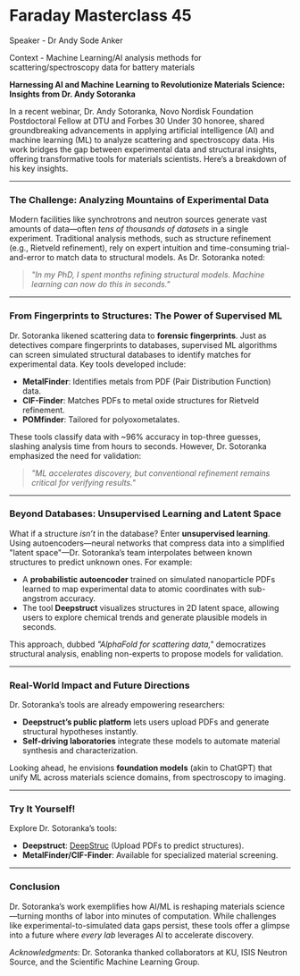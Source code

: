 # Faraday Masterclass 45

Speaker - Dr Andy Sode Anker

Context - Machine Learning/AI analysis methods for scattering/spectroscopy data for battery materials

**Harnessing AI and Machine Learning to Revolutionize Materials Science: Insights from Dr. Andy Sotoranka**  

In a recent webinar, Dr. Andy Sotoranka, Novo Nordisk Foundation Postdoctoral Fellow at DTU and Forbes 30 Under 30 honoree, shared groundbreaking advancements in applying artificial intelligence (AI) and machine learning (ML) to analyze scattering and spectroscopy data. His work bridges the gap between experimental data and structural insights, offering transformative tools for materials scientists. Here’s a breakdown of his key insights.  

---

### **The Challenge: Analyzing Mountains of Experimental Data**  

Modern facilities like synchrotrons and neutron sources generate vast amounts of data—often *tens of thousands of datasets* in a single experiment. Traditional analysis methods, such as structure refinement (e.g., Rietveld refinement), rely on expert intuition and time-consuming trial-and-error to match data to structural models. As Dr. Sotoranka noted:  

> *"In my PhD, I spent months refining structural models. Machine learning can now do this in seconds."*  

---

### **From Fingerprints to Structures: The Power of Supervised ML**  

Dr. Sotoranka likened scattering data to **forensic fingerprints**. Just as detectives compare fingerprints to databases, supervised ML algorithms can screen simulated structural databases to identify matches for experimental data. Key tools developed include:  

- **MetalFinder**: Identifies metals from PDF (Pair Distribution Function) data.  
- **CIF-Finder**: Matches PDFs to metal oxide structures for Rietveld refinement.  
- **POMfinder**: Tailored for polyoxometalates.  

These tools classify data with ~96% accuracy in top-three guesses, slashing analysis time from hours to seconds. However, Dr. Sotoranka emphasized the need for validation:  

> *"ML accelerates discovery, but conventional refinement remains critical for verifying results."*  

---

### **Beyond Databases: Unsupervised Learning and Latent Space**  

What if a structure *isn’t* in the database? Enter **unsupervised learning**. Using autoencoders—neural networks that compress data into a simplified "latent space"—Dr. Sotoranka’s team interpolates between known structures to predict unknown ones. For example:  

- A **probabilistic autoencoder** trained on simulated nanoparticle PDFs learned to map experimental data to atomic coordinates with sub-angstrom accuracy.  
- The tool **Deepstruct** visualizes structures in 2D latent space, allowing users to explore chemical trends and generate plausible models in seconds.  

This approach, dubbed *"AlphaFold for scattering data,"* democratizes structural analysis, enabling non-experts to propose models for validation.  

---

### **Real-World Impact and Future Directions**  

Dr. Sotoranka’s tools are already empowering researchers:  

- **Deepstruct’s public platform** lets users upload PDFs and generate structural hypotheses instantly.  
- **Self-driving laboratories** integrate these models to automate material synthesis and characterization.  

Looking ahead, he envisions **foundation models** (akin to ChatGPT) that unify ML across materials science domains, from spectroscopy to imaging.  

---

### **Try It Yourself!**  

Explore Dr. Sotoranka’s tools:  

- **Deepstruct**: [DeepStruc](https://github.com/EmilSkaaning/DeepStruc) (Upload PDFs to predict structures).  
- **MetalFinder/CIF-Finder**: Available for specialized material screening.  

---

### **Conclusion**  

Dr. Sotoranka’s work exemplifies how AI/ML is reshaping materials science—turning months of labor into minutes of computation. While challenges like experimental-to-simulated data gaps persist, these tools offer a glimpse into a future where *every lab* leverages AI to accelerate discovery.  

*Acknowledgments*: Dr. Sotoranka thanked collaborators at KU, ISIS Neutron Source, and the Scientific Machine Learning Group. 

